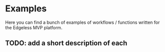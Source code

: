 # Examples

Here you can find a bunch of examples of workflows / functions written for the
Edgeless MVP platform. 

## TODO: add a short description of each